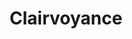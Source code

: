 ---
title: "Clairvoyance"
permalink: /spells/clairvoyance/
tags:
  - Spell
available_for:
  - Bard
  - Cleric
  - Sorcerer
  - Wizard
level: "3rd Level"
school: "Divination"
range: "1 mile"
comp:
  - V
  - S
  - M
material: "a focus worth at least 100gp, either a jeweled horn for hearing or a glass eye for seeing."
duration: "Up to 10 minutes"
concentration: true
cast_time: "10 Minutes"
description: |
  You create an invisible sensor within range in a location familiar to you (a place you have visited or seen before) or in an obvious location that is unfamiliar to you (such as behind a door, around a corner, or in a grove of trees). The sensor remains in place for the duration, and it can't be attacked or otherwise interacted with.

  When you cast the spell, you choose seeing or hearing. You can use the chosen sense through the sensor as if you were in its space. As your action, you can switch between seeing and hearing.

  A creature that can see the sensor (such as a creature benefiting from see invisibility or truesight) sees a luminous, intangible orb about the size of your fist.
excerpt: "You create an invisible sensor within range in a location familiar to you (a place you have visited or seen before) or in an obvious location that is unfamiliar to you (such as behind a door, around a corner, or in a grove of trees)."
source: "Basic Rules"
---